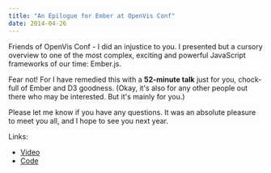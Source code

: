 ```yaml
---
title: "An Epilogue for Ember at OpenVis Conf"
date: 2014-04-26
---
```


Friends of OpenVis Conf - I did an injustice to you. I presented but a cursory overview to one of the most complex, exciting and powerful JavaScript frameworks of our time: Ember.js.

Fear not! For I have remedied this with a **52-minute talk** just for you, chock-full of Ember and D3 goodness. (Okay, it's also for any other people out there who may be interested. But it's mainly for you.)

Please let me know if you have any questions. It was an absolute pleasure to meet you all, and I hope to see you next year.

Links:

- [Video](https://www.youtube.com/watch?v=rvPwv40O9LE)
- [Code](https://github.com/samselikoff/talks/tree/master/4-apr2014-using-d3-backbone-angular-ember)
